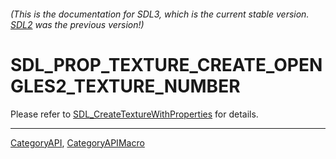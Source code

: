 ###### (This is the documentation for SDL3, which is the current stable version. [SDL2](https://wiki.libsdl.org/SDL2/) was the previous version!)
# SDL_PROP_TEXTURE_CREATE_OPENGLES2_TEXTURE_NUMBER

Please refer to [SDL_CreateTextureWithProperties](SDL_CreateTextureWithProperties) for details.

----
[CategoryAPI](CategoryAPI), [CategoryAPIMacro](CategoryAPIMacro)

